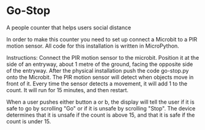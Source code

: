 # Go-Stop
A people counter that helps users social distance

In order to make this counter you need to set up connect a Microbit to a PIR motion sensor. 
All code for this installation is written in MicroPython.

Instructions:
Connect the PIR motion sensor to the microbit. Position it at the side of an entryway, about 1 metre of the ground, facing the opposite side of the entryway. After the physical installation push the code go-stop.py onto the Microbit. The PIR motion sensor will detect when objects move in front of it. Every time the sensor detects a movement, it will add 1 to the count. It will run for 15 minutes, and then restart. 

When a user pushes either button a or b, the display will tell the user if it is safe to go by scrolling "Go" or if it is unsafe by scrolling "Stop". The device determines that it is unsafe if the count is above 15, and that it is safe if the count is under 15. 
